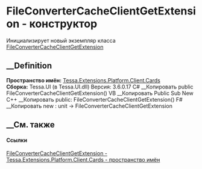 # FileConverterCacheClientGetExtension - конструктор
Инициализирует новый экземпляр класса
[FileConverterCacheClientGetExtension](T_Tessa_Extensions_Platform_Client_Cards_FileConverterCacheClientGetExtension.htm)
##  __Definition
 **Пространство имён:**
[Tessa.Extensions.Platform.Client.Cards](N_Tessa_Extensions_Platform_Client_Cards.htm)  
 **Сборка:** Tessa.UI (в Tessa.UI.dll) Версия: 3.6.0.17
C# __Копировать
     public FileConverterCacheClientGetExtension()
VB __Копировать
     Public Sub New
C++ __Копировать
     public:
    FileConverterCacheClientGetExtension()
F# __Копировать
     new : unit -> FileConverterCacheClientGetExtension
##  __См. также
#### Ссылки
[FileConverterCacheClientGetExtension -
](T_Tessa_Extensions_Platform_Client_Cards_FileConverterCacheClientGetExtension.htm)
[Tessa.Extensions.Platform.Client.Cards - пространство
имён](N_Tessa_Extensions_Platform_Client_Cards.htm)
